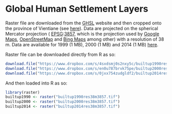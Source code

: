 
<!-- README.md is generated from README.Rmd. Please edit that file -->

# Global Human Settlement Layers

<!-- badges: start -->

<!-- badges: end -->

Raster file are downloaded from the
[GHSL](https://ghsl.jrc.ec.europa.eu/datasets.php) website and then
cropped onto the province of Vientiane (see
[here](https://ecomore2.github.io/ghsl/make_data.html)). Data are
projected on the spherical Mercator projection (
[EPSG](http://www.epsg.org):[3857](https://epsg.io/3857), which is the
projection used by [Google Maps](https://www.google.com/maps),
[OpenStreetMap](https://www.openstreetmap.org) and [Bing
Maps](https://www.bing.com/maps) among other) with a resolution of 38 m.
Data are available for 1999 (1 MB), 2000 (1 MB) and 2014 (1 MB)
[here](https://www.dropbox.com/sh/uj3872y5keso5ev/AACXrlnC1YCk_PYkb0nhgD5Ea?dl=0).

Raster file can be downloaded directly from R as
so:

``` r
download.file("https://www.dropbox.com/s/4sxdsmj0s2nxy5c/builtup1990res38m3857.tif?raw=1", "builtup1990res38m3857.tif")
download.file("https://www.dropbox.com/s/en0u787brvk75pe/builtup2000res38m3857.tif?raw=1", "builtup2000res38m3857.tif")
download.file("https://www.dropbox.com/s/0jxx754zudgldf2/builtup2014res38m3857.tif?raw=1", "builtup2014res38m3857.tif")
```

And then loaded into R as so:

``` r
library(raster)
builtup1990 <- raster("builtup1990res38m3857.tif")
builtup2000 <- raster("builtup2000res38m3857.tif")
builtup2014 <- raster("builtup2014res38m3857.tif")
```
